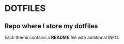 # DOTFILES

## Repo where I store my dotfiles

Each theme contains a **README** file with additional INFO.
